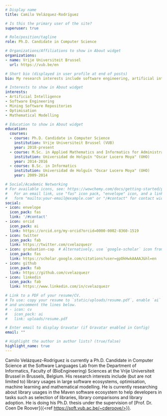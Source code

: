 ```yaml
---
# Display name
title: Camilo Velázquez-Rodríguez

# Is this the primary user of the site?
superuser: true

# Role/position/tagline
role: Ph.D. Candidate in Computer Science

# Organizations/Affiliations to show in About widget
organizations:
- name: Vrije Universiteit Brussel
  url: https://vub.be/en

# Short bio (displayed in user profile at end of posts)
bio: My research interests include software engineering, artificial intelligence on code and mining software repositories.

# Interests to show in About widget
interests:
- Artificial Intelligence
- Software Engineering
- Mining Software Repositories
- Optimisation
- Mathematical Modelling

# Education to show in About widget
education:
  courses:
  - course: Ph.D. Candidate in Computer Science
    institution: Vrije Universiteit Brussel (VUB)
    year: 2018-present
  - course: M.Sc. in Applied Mathematics and Informatics for Administration
    institution: Universidad de Holguín "Oscar Lucero Moya" (UHO)
    year: 2014-2016
  - course: B.Sc. in Informatics
    institution: Universidad de Holguín "Oscar Lucero Moya" (UHO)
    year: 2009-2014

# Social/Academic Networking
# For available icons, see: https://wowchemy.com/docs/getting-started/page-builder/#icons
#   For an email link, use "fas" icon pack, "envelope" icon, and a link in the
#   form "mailto:your-email@example.com" or "/#contact" for contact widget.
social:
- icon: envelope
  icon_pack: fas
  link: '/#contact'
- icon: orcid
  icon_pack: ai
  link: https://orcid.org/my-orcid?orcid=0000-0002-8360-1519
- icon: twitter
  icon_pack: fab
  link: https://twitter.com/cvelazquezr
- icon: graduation-cap  # Alternatively, use `google-scholar` icon from `ai` icon pack
  icon_pack: fas
  link: https://scholar.google.com/citations?user=gpOkHwkAAAAJ&hl=en
- icon: github
  icon_pack: fab
  link: https://github.com/cvelazquezr
- icon: linkedin
  icon_pack: fab
  link: https://www.linkedin.com/in/cvelazquezr

# Link to a PDF of your resume/CV.
# To use: copy your resume to `static/uploads/resume.pdf`, enable `ai` icons in `params.toml`, 
# and uncomment the lines below.
# - icon: cv
#   icon_pack: ai
#   link: uploads/resume.pdf

# Enter email to display Gravatar (if Gravatar enabled in Config)
email: ""

# Highlight the author in author lists? (true/false)
highlight_name: true
---
```


Camilo Velázquez-Rodríguez is currently a Ph.D. Candidate in Computer Science at the Software Languages Lab from the Department of Informatics, Faculty of (BioEngineering) Sciences at the Vrije Universiteit Brussel in Brussels, Belgium. His research interests include (but are not limited to) library usages in large software ecosystems, optimisation, machine learning and mathematical modelling. He is currently researching about library usages in the Maven software ecosystem to help developers in tasks such as selection of libraries, library comparisons and library adoption. He is doing his Ph.D. thesis under the supervision of [Prof. Dr. Coen De Roover]{{<ref https://soft.vub.ac.be/~cderoove/>}}.

<!-- {{< icon name="download" pack="fas" >}} Download my {{< staticref "uploads/demo_resume.pdf" "newtab" >}}resumé{{< /staticref >}}. -->
